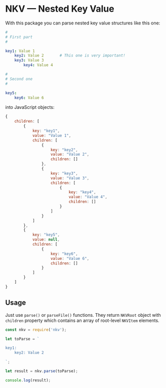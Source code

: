 # NKV — Nested Key Value

With this package you can parse nested key value structures like this one:

```yaml
#
# First part
#

key1: Value 1
    key2: Value 2       # This one is very important!
    key3: Value 3
        key4: Value 4

#
# Second one
#

key5:
    key6: Value 6
```

into JavaScript objects:

```javascript
{
    children: [
        {
            key: "key1",
            value: "Value 1",
            children: [
                {
                    key: "key2",
                    value: "Value 2",
                    children: []
                },
                {
                    key: "key3",
                    value: "Value 3",
                    children: [
                        {
                            key: "key4",
                            value: "Value 4",
                            children: []
                        }
                    ]
                }
            ]
        },
        {
            key: "key5",
            value: null,
            children: [
                {
                    key: "key6",
                    value: "Value 6",
                    children: []
                }
            ]
        }
    ]
}
```

## Usage

Just use `parse()` or `parseFile()` functions.
They return `NKVRoot` object with `children` property which contains an array of root-level `NKVItem` elements.

```javascript
const nkv = require('nkv');

let toParse = `

key1:
    key2: Value 2

`;

let result = nkv.parse(toParse);

console.log(result);
```